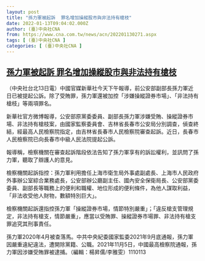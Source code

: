 ```yaml
---
layout: post
title: "孫力軍被起訴  罪名增加操縱股市與非法持有槍枝"
date: 2022-01-13T09:04:02.000Z
author: (臺)中央社CNA
from: https://www.cna.com.tw/news/acn/202201130271.aspx
tags: [ (臺)中央社CNA ]
categories: [ (臺)中央社CNA ]
---
```

<!--1642064642000-->
[孫力軍被起訴  罪名增加操縱股市與非法持有槍枝](https://www.cna.com.tw/news/acn/202201130271.aspx)
------

<div>
<div></div><div><p>（中央社台北13日電）中國官媒新華社今天下午報導，前公安部副部長孫力軍近日已被提起公訴。除了受賄罪，孫力軍還被加控「涉嫌操縱證券市場」、「非法持有槍枝」等兩項罪名。</p><p>新華社官方微博報導，公安部原黨委委員、副部長孫力軍涉嫌受賄、操縱證券市場、非法持有槍枝案，由國家監察委員會、吉林省長春市公安局分別調查，偵查終結，經最高人民檢察院指定，由吉林省長春市人民檢察院審查起訴。近日，長春市人民檢察院已向長春市中級人民法院提起公訴。</p><p>報導稱，檢察機關在審查起訴階段依法告知了孫力軍享有的訴訟權利，並訊問了孫力軍，聽取了辯護人的意見。</p><p>檢察機關起訴指控：孫力軍利用擔任上海市衛生局外事處副處長、上海市人民政府外事辦公室綜合業務處長，公安部辦公廳副主任、國內安全保衛局長、公安部黨委委員、副部長等職務上的便利和職權、地位形成的便利條件，為他人謀取利益，「非法收受他人財物，數額特別巨大」。</p><p>檢察機關起訴還指控孫力軍「操縱證券市場，情節特別嚴重」；「違反槍支管理規定，非法持有槍支，情節嚴重」，應當以受賄罪、操縱證券市場罪、非法持有槍支罪追究其刑事責任。</p><p>孫力軍2020年4月被查落馬。中共中央紀委國家監委2021年9月底通報，孫力軍因嚴重違紀違法，遭開除黨籍、公職。2021年11月5日，中國最高檢察院通報，孫力軍因涉嫌受賄罪被逮捕。（編輯：楊昇儒/李雅雯）1110113</p></div>
</div>
